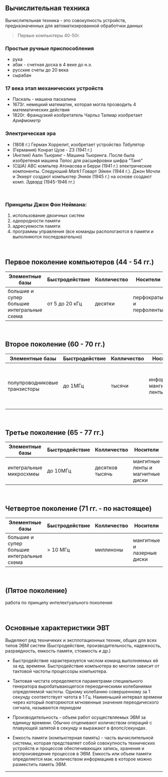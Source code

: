 ## Вычислительная техника

Вычислительная техника - это совокупность устройств, предназначенных для автоматизированной обработчки данных

> Первые компьютеры 40-50г.

### Простые ручные приспособления

+ рука
+ абак - счетная доска в 4 веке до н.э.
+ русские счеты до 20 века
+ сырабан

### 17 века этап механических устройств

+ Паскаль - машина паскалина
+ 1673г. немецкий математик, которая могла прозводить 4 математических действия
+ 1820г. Французкий изобретатель Чарльз Талмар изобретает *Арифмометр*

### Электрическая эра

+ (1808 г.) Герман Хоррелит, изобретает устройство *Табулятор*
+ (Германия) Конрат Цузе - Z3 (1941 г.)
+ (Англия) Аалн Тьюринг - Машина Тьюринга. После была изобретеная машина *Талос* для расшифровки шифра "Таня"
+ (США) ABC компьтер Атонасова и Берри (1941 г.) электрические компоненты. Следуюший *Mark1* Говарт Эйкен (1944 г.). Джон Мочли и Эккерт создают компьютер *Эниак* (1945 г.) на основе создают комп. *Эдвард* (1945-1946 гг.)

<br>

### Принципы Джон Фон Неймана:

1. использование двоичных систем
2. однородности памяти
3. адресуемости памяти
4. программы управления (все команды распологаются в памяти и выполняются последовательно)


<br>

## Первое поколение компьютеров (44 - 54 гг.)

|Элементные базы| Быстродействие | Колличество | Носители | Пример|
| ---- | ---- | ---- | ---- | ----- |
|большие и супер большие интегральные схема | от 5 до 20 кГц | десятки | перфократы и перфоленты |  Z4, Энияк, Советский - МЭСН 1|

<br>

## Второе поколение (60 - 70 гг.)

|Элементные базы| Быстродействие | Колличество | Носители | Пример|
| ---- | ---- | ---- | ---- | ----- |
|полупроводниковые транзисторы| до 1МГц | тысячи | информации мангитные ленты |  Американский - IBM 90, Советский - БЭСМ 1, самый мощный БЭСМ 6|

<br>

## Третье поколение (65 - 77 гг.)

|Элементные базы| Быстродействие | Колличество | Носители | Пример|
| ---- | ---- | ---- | ---- | ----- |
|интегральные микросхмеы| до 10МГц | десятков тысячь | мангитные ленты и магнитные диски | Американский - IBM 360|

<br>

## Четвертое поколение (71 гг. - по настоящее)

|Элементные базы| Быстродействие | Колличество | Носители | Пример|
| ---- | ---- | ---- | ---- | ----- |
|большие и супер большие интегральные схема | > 10 МГц | миллиноны | мангитные и лазерные диски |  IBM PC, Магентош|

<br>

## (Пятое поколение)

работа по принципу интелектуального поколения

<br>

## Основные характеристики ЭВТ

Выделяют ряд техничеких и эксплотационных техник, общих для всех типов ЭВМ систем (Быстродействие, производительность, надежность, разраядность, емкость памяти, стоимость и др.)

+ Быстродействие характеризуется числом команд выполняемых ей за ед. времени. Быстродействие компьютера во многом зависит от тактовой частоты процессоры компьютера.

+ Тактовая чистата определяется параметрами специального генератора выробатывающегося переодическими колебаниями определяемой частоты. Одному колебанию совершенному за 1 секунду соответствует чатота в 1 Гц. Наименьший интервал времени  через который повторяются мгновенные значения переодического сигнала, называются *периодом* 

+ Производительность - объем работ осуществляемых ЭВМ за единицу времени. Обычно отценивают количеством операций с плавующей запятой в секунду и выражают в флопс/секундах. 

+ Емкость памяти (компьютерная память) - часть вычислительной системы, которая предстваляет собой совокупность технических устройств и процессов обеспечивающих запись, хранения и воспроизведение процессов в ЭВМ. Емкость или объем памяти определяется мак. количеством информациив в которое можно разместить память ЭВМ.

___
